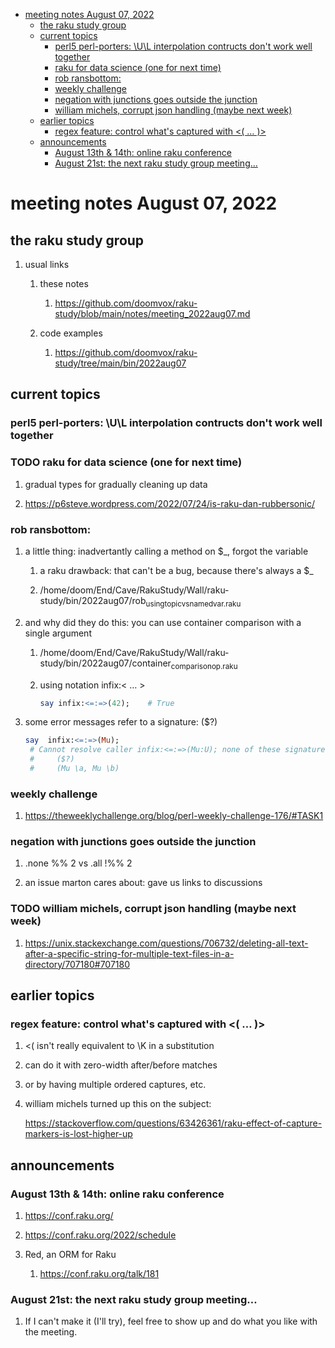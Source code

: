 - [meeting notes August 07, 2022](#org9a66465)
  - [the raku study group](#org0187b83)
  - [current topics](#orgf7bef6e)
    - [perl5 perl-porters: \U\L interpolation contructs don't work well together](#org69f6ebb)
    - [raku for data science  (one for next time)](#org6d90f32)
    - [rob ransbottom:](#org681989a)
    - [weekly challenge](#org182aaaf)
    - [negation with junctions goes outside the junction](#org7850b01)
    - [william michels, corrupt json handling (maybe next week)](#orgac1868d)
  - [earlier topics](#org2875f02)
    - [regex feature: control what's captured with <( &#x2026; )>](#orgbf261ea)
  - [announcements](#orgcd2c6a3)
    - [August 13th & 14th: online raku conference](#orgd9d2ea6)
    - [August 21st: the next raku study group meeting&#x2026;](#org68ae17d)


<a id="org9a66465"></a>

# meeting notes August 07, 2022


<a id="org0187b83"></a>

## the raku study group

1.  usual links

    1.  these notes
    
        1.  <https://github.com/doomvox/raku-study/blob/main/notes/meeting_2022aug07.md>
    
    2.  code examples
    
        1.  <https://github.com/doomvox/raku-study/tree/main/bin/2022aug07>


<a id="orgf7bef6e"></a>

## current topics


<a id="org69f6ebb"></a>

### perl5 perl-porters: \U\L interpolation contructs don't work well together


<a id="org6d90f32"></a>

### TODO raku for data science  (one for next time)

1.  gradual types for gradually cleaning up data

2.  <https://p6steve.wordpress.com/2022/07/24/is-raku-dan-rubbersonic/>


<a id="org681989a"></a>

### rob ransbottom:

1.  a little thing: inadvertantly calling a method on $\_, forgot the variable

    1.  a raku drawback: that can't be a bug, because there's always a $\_
    
    2.  /home/doom/End/Cave/RakuStudy/Wall/raku-study/bin/2022aug07/rob<sub>using</sub><sub>topic</sub><sub>vs</sub><sub>named</sub><sub>var.raku</sub>

2.  and why did they do this: you can use container comparison with a single argument

    1.  /home/doom/End/Cave/RakuStudy/Wall/raku-study/bin/2022aug07/container<sub>comparison</sub><sub>op.raku</sub>
    
    2.  using notation infix:< &#x2026; >
    
        ```raku
        say infix:<=:=>(42);    # True
        ```

3.  some error messages refer to a signature: ($?)

    ```raku
    say  infix:<=:=>(Mu); 
     # Cannot resolve caller infix:<=:=>(Mu:U); none of these signatures match:
     #     ($?)
     #     (Mu \a, Mu \b)
    ```


<a id="org182aaaf"></a>

### weekly challenge

1.  <https://theweeklychallenge.org/blog/perl-weekly-challenge-176/#TASK1>


<a id="org7850b01"></a>

### negation with junctions goes outside the junction

1.  .none %% 2 vs  .all  !%% 2

2.  an issue marton cares about: gave us links to discussions


<a id="orgac1868d"></a>

### TODO william michels, corrupt json handling (maybe next week)

1.  <https://unix.stackexchange.com/questions/706732/deleting-all-text-after-a-specific-string-for-multiple-text-files-in-a-directory/707180#707180>


<a id="org2875f02"></a>

## earlier topics


<a id="orgbf261ea"></a>

### regex feature: control what's captured with <( &#x2026; )>

1.  <( isn't really equivalent to \K in a substitution

2.  can do it with zero-width after/before matches

3.  or by having multiple ordered captures, etc.

4.  william michels turned up this on the subject:

    <https://stackoverflow.com/questions/63426361/raku-effect-of-capture-markers-is-lost-higher-up>


<a id="orgcd2c6a3"></a>

## announcements


<a id="orgd9d2ea6"></a>

### August 13th & 14th: online raku conference

1.  <https://conf.raku.org/>

2.  <https://conf.raku.org/2022/schedule>

3.  Red, an ORM for Raku

    1.  <https://conf.raku.org/talk/181>


<a id="org68ae17d"></a>

### August 21st: the next raku study group meeting&#x2026;

1.  If I can't make it (I'll try), feel free to show up and do what you like with the meeting.
